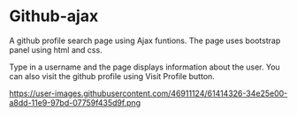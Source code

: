 # Github-ajax
A github profile search page using Ajax funtions. The page uses bootstrap panel using html and css.

Type in a username and the page displays information about the user. You can also visit the github profile using Visit Profile button.


https://user-images.githubusercontent.com/46911124/61414326-34e25e00-a8dd-11e9-97bd-07759f435d9f.png
